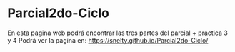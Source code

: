 # Parcial2do-Ciclo

En esta pagina web podrá encontrar las tres partes del parcial + practica 3 y 4
Podrá ver la pagina en: https://snelty.github.io/Parcial2do-Ciclo/
